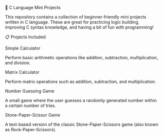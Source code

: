 🧠 C Language Mini Projects

This repository contains a collection of beginner-friendly mini projects written in C language. These are great for practicing logic building, improving C syntax knowledge, and having a bit of fun with programming!


📋 Projects Included


Simple Calculator

Perform basic arithmetic operations like addition, subtraction, multiplication, and division.


Matrix Calculator

Perform matrix operations such as addition, subtraction, and multiplication.


Number Guessing Game

A small game where the user guesses a randomly generated number within a certain number of tries.


Stone-Paper-Scissor Game

A text-based version of the classic Stone-Paper-Scissors game (also known as Rock-Paper-Scissors).
